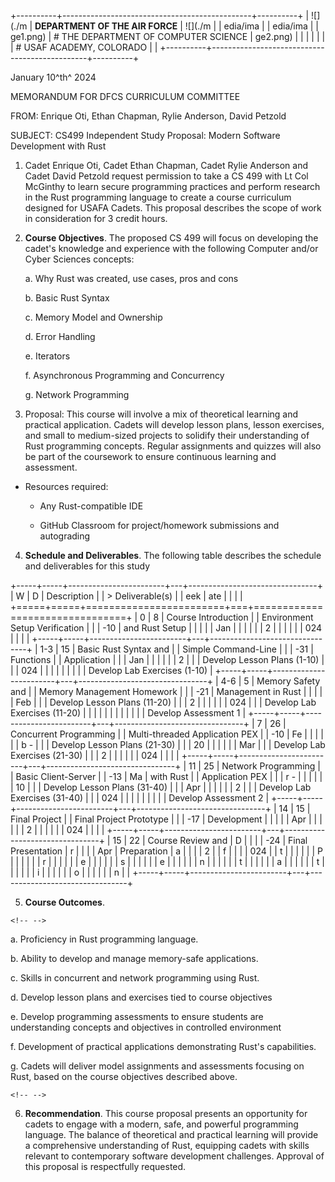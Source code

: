 +----------+-----------------------------------------------+----------+
| ![](./m  | **DEPARTMENT OF THE AIR FORCE**               | ![](./m  |
| edia/ima |                                               | edia/ima |
| ge1.png) | # THE DEPARTMENT OF COMPUTER SCIENCE          | ge2.png) |
|          |                                               |          |
|          | # USAF ACADEMY, COLORADO                      |          |
+----------+-----------------------------------------------+----------+

January 10^th^ 2024

MEMORANDUM FOR DFCS CURRICULUM COMMITTEE

FROM: Enrique Oti, Ethan Chapman, Rylie Anderson, David Petzold

SUBJECT: CS499 Independent Study Proposal: Modern Software Development
with Rust

1.  Cadet Enrique Oti, Cadet Ethan Chapman, Cadet Rylie Anderson and
    Cadet David Petzold request permission to take a CS 499 with Lt Col
    McGinthy to learn secure programming practices and perform research
    in the Rust programming language to create a course curriculum
    designed for USAFA Cadets. This proposal describes the scope of work
    in consideration for 3 credit hours.

2.  **Course Objectives**. The proposed CS 499 will focus on developing
    the cadet's knowledge and experience with the following Computer
    and/or Cyber Sciences concepts:

    a.  Why Rust was created, use cases, pros and cons

    b.  Basic Rust Syntax

    c.  Memory Model and Ownership

    d.  Error Handling

    e.  Iterators

    f.  Asynchronous Programming and Concurrency

    g.  Network Programming

3.  Proposal: This course will involve a mix of theoretical learning and
    practical application. Cadets will develop lesson plans, lesson
    exercises, and small to medium-sized projects to solidify their
    understanding of Rust programming concepts. Regular assignments and
    quizzes will also be part of the coursework to ensure continuous
    learning and assessment.

-   Resources required:

    -   Any Rust-compatible IDE

    -   GitHub Classroom for project/homework submissions and
        autograding

4.  **Schedule and Deliverables**. The following table describes the
    schedule and deliverables for this study

+-----+-----+------------------------+---+--------------------------------+
| W   | D   | Description            |   | > Deliverable(s)               |
| eek | ate |                        |   |                                |
+=====+=====+========================+===+================================+
| 0   | 8   | Course Introduction    |   | Environment Setup Verification |
|     | -10 | and Rust Setup         |   |                                |
|     | Jan |                        |   |                                |
|     | 2   |                        |   |                                |
|     | 024 |                        |   |                                |
+-----+-----+------------------------+---+--------------------------------+
| 1-3 | 15  | Basic Rust Syntax and  |   | Simple Command-Line            |
|     | -31 | Functions              |   | Application                    |
|     | Jan |                        |   |                                |
|     | 2   |                        |   | Develop Lesson Plans (1-10)    |
|     | 024 |                        |   |                                |
|     |     |                        |   | Develop Lab Exercises (1-10)   |
+-----+-----+------------------------+---+--------------------------------+
| 4-6 | 5   | Memory Safety and      |   | Memory Management Homework     |
|     | -21 | Management in Rust     |   |                                |
|     | Feb |                        |   | Develop Lesson Plans (11-20)   |
|     | 2   |                        |   |                                |
|     | 024 |                        |   | Develop Lab Exercises (11-20)  |
|     |     |                        |   |                                |
|     |     |                        |   | Develop Assessment 1           |
+-----+-----+------------------------+---+--------------------------------+
| 7   | 26  | Concurrent Programming |   | Multi-threaded Application PEX |
| -10 | Fe  |                        |   |                                |
|     | b - |                        |   | Develop Lesson Plans (21-30)   |
|     | 20  |                        |   |                                |
|     | Mar |                        |   | Develop Lab Exercises (21-30)  |
|     | 2   |                        |   |                                |
|     | 024 |                        |   |                                |
+-----+-----+------------------------+---+--------------------------------+
| 11  | 25  | Network Programming    |   | Basic Client-Server            |
| -13 | Ma  | with Rust              |   | Application PEX                |
|     | r - |                        |   |                                |
|     | 10  |                        |   | Develop Lesson Plans (31-40)   |
|     | Apr |                        |   |                                |
|     | 2   |                        |   | Develop Lab Exercises (31-40)  |
|     | 024 |                        |   |                                |
|     |     |                        |   | Develop Assessment 2           |
+-----+-----+------------------------+---+--------------------------------+
| 14  | 15  | Final Project          |   | Final Project Prototype        |
|     | -17 | Development            |   |                                |
|     | Apr |                        |   |                                |
|     | 2   |                        |   |                                |
|     | 024 |                        |   |                                |
+-----+-----+------------------------+---+--------------------------------+
| 15  | 22  | Course Review and      | D |                                |
|     | -24 | Final Presentation     | r |                                |
|     | Apr | Preparation            | a |                                |
|     | 2   |                        | f |                                |
|     | 024 |                        | t |                                |
|     |     |                        | P |                                |
|     |     |                        | r |                                |
|     |     |                        | e |                                |
|     |     |                        | s |                                |
|     |     |                        | e |                                |
|     |     |                        | n |                                |
|     |     |                        | t |                                |
|     |     |                        | a |                                |
|     |     |                        | t |                                |
|     |     |                        | i |                                |
|     |     |                        | o |                                |
|     |     |                        | n |                                |
+-----+-----+------------------------+---+--------------------------------+

5.  **Course Outcomes**.

```{=html}
<!-- -->
```
a.  Proficiency in Rust programming language.

b.  Ability to develop and manage memory-safe applications.

c.  Skills in concurrent and network programming using Rust.

d.  Develop lesson plans and exercises tied to course objectives

e.  Develop programming assessments to ensure students are understanding
    concepts and objectives in controlled environment

f.  Development of practical applications demonstrating Rust\'s
    capabilities.

g.  Cadets will deliver model assignments and assessments focusing on
    Rust, based on the course objectives described above.

```{=html}
<!-- -->
```
6.  **Recommendation**. This course proposal presents an opportunity for
    cadets to engage with a modern, safe, and powerful programming
    language. The balance of theoretical and practical learning will
    provide a comprehensive understanding of Rust, equipping cadets with
    skills relevant to contemporary software development challenges.
    Approval of this proposal is respectfully requested.

